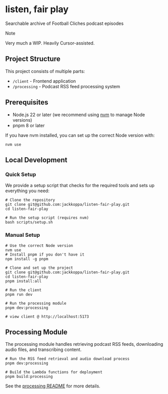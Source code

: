 # listen, fair play

Searchable archive of Football Cliches podcast episodes

> [!NOTE]  
> Very much a WIP. Heavily Cursor-assisted.

## Project Structure

This project consists of multiple parts:
- `/client` - Frontend application 
- `/processing` - Podcast RSS feed processing system

## Prerequisites

- Node.js 22 or later (we recommend using [nvm](https://github.com/nvm-sh/nvm) to manage Node versions)
- pnpm 8 or later

If you have nvm installed, you can set up the correct Node version with:
```shell
nvm use
```

## Local Development

### Quick Setup

We provide a setup script that checks for the required tools and sets up everything you need:

```shell
# Clone the repository
git clone git@github.com:jackkoppa/listen-fair-play.git
cd listen-fair-play

# Run the setup script (requires nvm)
bash scripts/setup.sh
```

### Manual Setup

```shell
# Use the correct Node version
nvm use
# Install pnpm if you don't have it
npm install -g pnpm

# Clone and set up the project
git clone git@github.com:jackkoppa/listen-fair-play.git
cd listen-fair-play
pnpm install:all

# Run the client
pnpm run dev

# Run the processing module
pnpm dev:processing

# view client @ http://localhost:5173
```

## Processing Module

The processing module handles retrieving podcast RSS feeds, downloading audio files, and transcribing content.

```shell
# Run the RSS feed retrieval and audio download process
pnpm dev:processing

# Build the Lambda functions for deployment
pnpm build:processing
```

See the [processing README](./processing/README.md) for more details.